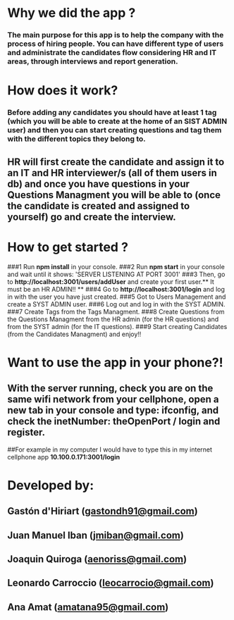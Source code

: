 # Why we did the app ?

### The main purpose for this app is to help the company with the process of hiring people. You can have different type of users and administrate the candidates flow considering HR and IT areas, through interviews and report generation.

# How does it work?

### Before adding any candidates you should have at least 1 tag (which you will be able to create at the **home** of an SIST ADMIN user) and then you can start creating questions and tag them with the different topics they belong to.
## HR will first create the candidate and assign it to an IT and HR interviewer/s (all of them users in db) and once you have questions in your Questions Managment you will be able to (once the candidate is created and assigned to yourself) go and create the interview.

# How to get started ?

###1 Run **npm install** in your console.
###2 Run **npm start** in your console and wait until it shows: 'SERVER LISTENING AT PORT 3001'
###3 Then, go to **http://localhost:3001/users/addUser** and create your first user.** It must be an HR ADMIN!! **
###4 Go to **http://localhost:3001/login** and log in with the user you have just created. 
###5 Got to Users Management and create a SYST ADMIN user. 
###6 Log out and log in with the SYST ADMIN.
###7 Create Tags from the Tags Managment.
###8 Create Questions from the Questions Managment from the HR admin (for the HR questions) and from the SYST admin (for the IT questions).
###9 Start creating Candidates (from the Candidates Managment) and enjoy!!

# Want to use the app in your phone?!

## With the server running, check you are on the same wifi network from your cellphone, open a new tab in your console and type: **ifconfig**, and check the **inetNumber: theOpenPort / login** and register. 
##For example in my computer I would have to type this in my internet cellphone app  **10.100.0.171:3001/login**

# Developed by:
## Gastón d'Hiriart (gastondh91@gmail.com)
## Juan Manuel Iban (jmiban@gmail.com)
## Joaquin Quiroga (aenoriss@gmail.com)
## Leonardo Carroccio (leocarrocio@gmail.com)
## Ana Amat (amatana95@gmail.com)